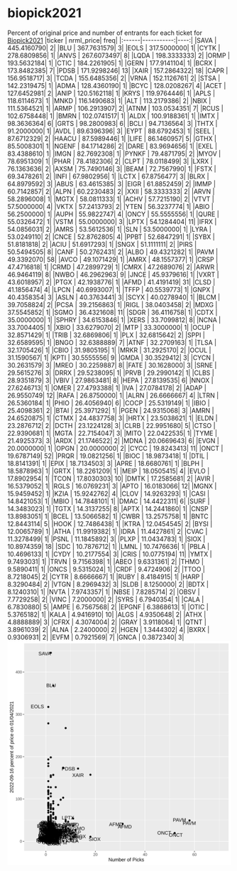 # biopick2021
Percent of original price and number of entrants for each ticket for [Biopick2021](https://twitter.com/hashtag/Biopick2021)
|ticker |  nrml_price| freq|
|:------|-----------:|----:|
|SAVA   | 445.4160790|    2|
|BLU    | 367.7631579|    3|
|EOLS   | 317.5000000|    1|
|CYTK   | 278.6809856|    1|
|ANVS   | 267.6073497|    8|
|LQDA   | 198.3333333|    2|
|ORMP   | 193.5632184|    1|
|CTIC   | 184.2261905|    1|
|GERN   | 177.9141104|    1|
|BCRX   | 173.8482385|    7|
|PDSB   | 171.9298246|   13|
|XAIR   | 157.2864322|   18|
|CAPR   | 156.9518717|    3|
|TCDA   | 155.6485356|    2|
|VRNA   | 152.1126761|    2|
|STSA   | 142.2319475|    1|
|ADMA   | 128.4360190|    1|
|BCYC   | 128.0208267|    4|
|ACET   | 127.6452981|    2|
|ANIP   | 120.5162118|    1|
|KRYS   | 119.9764446|    1|
|APLS   | 118.6114673|    1|
|MNKD   | 116.1490683|    1|
|ALT    | 113.2179386|    2|
|NBIX   | 111.5364521|    1|
|ARMP   | 106.2913907|    2|
|ATNM   | 103.0534351|    7|
|RCUS   | 102.6758448|    1|
|BMRN   | 102.0741517|    1|
|ALDX   | 100.9188361|    1|
|IMTX   |  98.3636364|    6|
|GRTS   |  98.2800983|    6|
|BCLI   |  94.7136564|    3|
|THTX   |  91.2000000|    1|
|AVDL   |  89.6396396|    3|
|EYPT   |  88.6792453|    1|
|SEEL   |  87.6712329|    2|
|HAACU  |  87.5989446|    1|
|LIFE   |  86.1460957|    5|
|GTHX   |  85.5008301|    1|
|NGENF  |  84.1714286|    2|
|DARE   |  83.9694656|    1|
|EXEL   |  83.4388610|    1|
|IMGN   |  82.7692308|    1|
|PYNKF  |  79.4871795|    2|
|MYOV   |  78.6951309|    1|
|PHAR   |  78.4182306|    2|
|CLPT   |  78.0118499|    3|
|LXRX   |  76.1363636|    2|
|AXSM   |  75.7490146|    3|
|BEAM   |  72.7567990|    1|
|FSTX   |  69.3478261|    2|
|INFI   |  67.9802956|    1|
|LCTX   |  67.8756477|    3|
|BLRX   |  64.8979592|    3|
|ABUS   |  63.4615385|    3|
|EIGR   |  61.8852459|    2|
|IMMP   |  60.7142857|    2|
|ALPN   |  60.2230483|    2|
|XXII   |  58.3333333|    2|
|ARVN   |  58.2896008|    1|
|MGTX   |  58.0811333|    1|
|ACHV   |  57.7215190|    2|
|VTVT   |  57.5000000|    4|
|VKTX   |  57.2413793|    2|
|YTEN   |  56.3237774|    1|
|ABIO   |  56.2500000|    1|
|AUPH   |  55.9822747|    4|
|ONCY   |  55.5555556|    1|
|QURE   |  55.0326472|    1|
|VSTM   |  55.0000000|    3|
|LPTX   |  54.1284404|   11|
|IFRX   |  54.0856031|    2|
|AMRS   |  53.5612536|    1|
|SLN    |  53.5000000|    1|
|LYRA   |  53.0249110|    2|
|CNCE   |  52.8762805|    4|
|PPBT   |  52.6847291|    1|
|SYBX   |  51.8181818|    2|
|ACIU   |  51.6917293|    1|
|SNGX   |  51.1111111|    2|
|PIRS   |  50.5494505|    8|
|CANF   |  50.2762431|    2|
|ALBO   |  49.4321282|    1|
|PAVM   |  49.3392070|   58|
|AVCO   |  49.1071429|    1|
|AMRX   |  48.1557377|    1|
|CRSP   |  47.4716818|    1|
|CRMD   |  47.2899729|    1|
|CMRX   |  47.2689076|    2|
|ARWR   |  46.9464119|    8|
|NWBO   |  46.2962963|    9|
|JNCE   |  45.9379616|    1|
|VXRT   |  43.6018957|    2|
|PTGX   |  42.1938776|    1|
|AFMD   |  41.4191419|   31|
|CLSD   |  41.1856474|    4|
|LPCN   |  40.6993007|    1|
|TFFP   |  40.5539773|    1|
|GNPX   |  40.4358354|    3|
|ASLN   |  40.3763441|    3|
|SCYX   |  40.0278940|    1|
|BLCM   |  39.7058824|    2|
|PCSA   |  39.2156863|    1|
|RIGL   |  38.0403458|    2|
|MDXG   |  37.5545852|    1|
|SGMO   |  36.4321608|   11|
|SDGR   |  36.4116758|    1|
|CDTX   |  35.0000000|    1|
|SPHRY  |  34.6153846|    1|
|XERS   |  33.7099812|    8|
|NCNA   |  33.7004405|    1|
|XBIO   |  33.6279070|    2|
|MTP    |  33.3000000|    1|
|OCUP   |  32.8571429|    1|
|TRIB   |  32.6869806|    1|
|PLX    |  32.6815642|    2|
|SPPI   |  32.6589595|    1|
|BNGO   |  32.6388889|    7|
|ATNF   |  32.2709163|    1|
|TLSA   |  32.1705426|    1|
|CBIO   |  31.9805195|    1|
|MRKR   |  31.2925170|    2|
|OCUL   |  31.1590567|    1|
|KPTI   |  30.5555556|    9|
|GMDA   |  30.3529412|    3|
|CYCN   |  30.2631579|    3|
|MREO   |  30.2259887|    8|
|FATE   |  30.1628000|    3|
|SRNE   |  29.5615276|    3|
|DRRX   |  29.5238095|    1|
|PRVB   |  29.2990142|    1|
|CLBS   |  28.9351879|    3|
|VBIV   |  27.9863481|    8|
|HEPA   |  27.8139535|    6|
|NNOX   |  27.6246713|    1|
|OMER   |  27.4793388|    1|
|IVA    |  27.0784178|    2|
|ADAP   |  26.9550749|   12|
|RAFA   |  26.8750000|    1|
|ALRN   |  26.6666667|    4|
|LTRN   |  26.5360184|    1|
|PHIO   |  26.4056940|    6|
|COCP   |  25.5319149|    1|
|IBIO   |  25.4098361|    2|
|BTAI   |  25.3971292|    1|
|PGEN   |  24.9315068|    3|
|AMRN   |  24.6520875|    1|
|CTMX   |  24.4837758|    3|
|HRTX   |  23.5038621|    1|
|ELDN   |  23.2876712|    2|
|DCTH   |  23.1224128|    3|
|CLRB   |  22.9951680|    5|
|CTSO   |  22.9390681|    1|
|MGTA   |  22.7154047|    3|
|MITO   |  22.0422535|    1|
|TYME   |  21.4925373|    3|
|ARDX   |  21.1746522|    2|
|MDNA   |  20.0669643|    6|
|EVGN   |  20.0000000|    1|
|OPGN   |  20.0000000|    2|
|CYCC   |  19.8243413|   11|
|ONCT   |  19.6787149|   52|
|PRQR   |  19.0821256|    1|
|BIOC   |  18.9873418|    1|
|DTIL   |  18.8141391|    1|
|EPIX   |  18.7134503|    3|
|APRE   |  18.6680761|    1|
|BLPH   |  18.5878963|    1|
|GRTX   |  18.2261209|    1|
|MEIP   |  18.0505415|    4|
|EVLO   |  17.8902954|    1|
|TCON   |  17.8030303|   10|
|DMTK   |  17.2585681|    2|
|AVIR   |  16.5379052|    1|
|RGLS   |  16.0769231|    3|
|APTO   |  16.0183066|   12|
|MGNX   |  15.9459452|    1|
|KZIA   |  15.9242762|    4|
|CLOV   |  14.9263293|    1|
|CASI   |  14.8421053|    1|
|MBIO   |  14.7848101|    1|
|DMAC   |  14.4422311|    6|
|SURF   |  14.3483023|    1|
|TGTX   |  14.3137255|    8|
|APTX   |  14.2441860|    1|
|CNSP   |  13.8983051|    1|
|BCEL   |  13.5066582|    1|
|CWBR   |  13.2575758|    1|
|BNTC   |  12.8443114|    5|
|HOOK   |  12.7486438|    1|
|KTRA   |  12.0454545|    2|
|BYSI   |  12.0065789|    1|
|ATHA   |  11.9919382|    1|
|IDRA   |  11.4427861|    2|
|CVAC   |  11.3278499|    1|
|PSNL   |  11.1845892|    3|
|PLXP   |  11.0434783|    1|
|SIOX   |  10.8974359|   18|
|SDC    |  10.7876712|    1|
|LMNL   |  10.7476636|    1|
|PBLA   |  10.4696133|    1|
|CYDY   |  10.2177554|    3|
|CRIS   |  10.0775194|   11|
|YMTX   |   9.7493031|    1|
|TRVN   |   9.7156398|    1|
|ABEO   |   9.6331361|    2|
|THMO   |   9.5890411|    1|
|ONCS   |   9.5315024|    1|
|CRDF   |   9.4724906|    2|
|TTOO   |   8.7218045|    2|
|CYTR   |   8.6666667|    1|
|RUBY   |   8.4184915|    1|
|HARP   |   8.3290484|    2|
|VTGN   |   8.2969432|    3|
|SLDB   |   8.1250000|    2|
|BDTX   |   8.1240310|    1|
|NVTA   |   7.9743357|    1|
|NBSE   |   7.8285714|    2|
|OBSV   |   7.7729258|    2|
|VINC   |   7.2000000|    2|
|SYRS   |   6.7940354|    1|
|CALA   |   6.7830880|    5|
|AMPE   |   6.7567568|    2|
|EPGNF  |   6.3868613|    1|
|OTIC   |   5.3765182|    1|
|KALA   |   4.9416910|   10|
|ALGS   |   4.9350648|    2|
|ATHX   |   4.8888889|    3|
|CFRX   |   4.3074004|    2|
|GRAY   |   3.9118064|    1|
|QTNT   |   3.8961039|    2|
|ALNA   |   2.2400000|    2|
|HGEN   |   1.3444302|    4|
|BXRX   |   0.9306931|    2|
|EVFM   |   0.7921569|    7|
|GNCA   |   0.3872340|    3|
![retvspicks](biopicks.png?raw=true)
